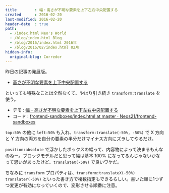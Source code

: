 ```yaml
---
title        : 幅・高さが不明な要素を上下左右中央配置する
created      : 2016-02-20
last-modified: 2016-02-20
header-date  : true
path:
  - /index.html Neo's World
  - /blog/index.html Blog
  - /blog/2016/index.html 2016年
  - /blog/2016/02/index.html 02月
hidden-info:
  original-blog: Corredor
---
```


昨日の記事の発展版。

- [高さが不明な要素を上下中央配置する](19-01.html)

といっても特殊なことは全然なくて、やはり引き続き `transform:translate` を使う。

- デモ : [幅・高さが不明な要素を上下左右中央配置する](https://neos21.github.io/frontend-sandboxes/horizontal-vertical-center/index.html)
- コード : [frontend-sandboxes/index.html at master · Neos21/frontend-sandboxes](https://github.com/neos21/frontend-sandboxes/blob/master/horizontal-vertical-center/index.html)

`top:50%` の他に `left:50%` も入れ、`transform:translate(-50%, -50%)` で X 方向と Y 方向の両方を自分の要素の半分だけマイナス方向にズラしてやるだけ。

`position:absolute` で浮かしたボックスの幅って、内容物によって決まるもんなのねー。ブロックモデルだと思って幅は基本 100% になってるんじゃないかなって思いがあったけど、`translateX(-50%)` で良いワケだ。

ちなみに `transform` プロパティは、`transform:translateX(-50%) translateY(-50%)` といった書き方で複数指定もできるらしい。書いた順に1つずつ変更が有効になっていくので、変形させる順番に注意。
